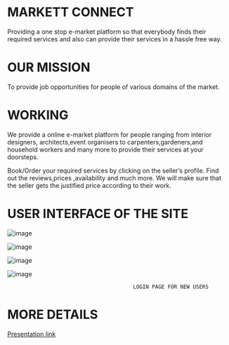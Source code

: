 # MARKETT CONNECT
 Providing a one stop e-market platform so that everybody finds their required  services and also can provide their services in a hassle free way.

# OUR MISSION
 To provide job opportunities for people of various domains of the market.
 
# WORKING 
 We provide a online e-market  platform for people ranging from interior designers, architects,event organisers to carpenters,gardeners,and household workers and many more to  provide their services at your doorsteps.

Book/Order your required services  by clicking on the seller’s profile.
Find out the reviews,prices ,availability  and much more.
We will make sure that the seller gets the justified price according to their work.



 
 # USER INTERFACE OF THE SITE
 
 ![image](https://user-images.githubusercontent.com/78607866/181270440-ac4fea01-ad7f-4df7-94e8-f64764dd30d7.png)
 
 
 
 ![image](https://user-images.githubusercontent.com/78607866/181270666-ac673669-6cd5-48d4-91d7-b3f2904f1aa6.png)
 
 
 ![image](https://user-images.githubusercontent.com/78607866/181270813-f4b99bb2-9e4f-4272-bfe7-f0128268a263.png)



![image](https://user-images.githubusercontent.com/78607866/181270942-3e94d9f7-4eb0-4278-945e-9c9670966eeb.png)
                                            
                                            LOGIN PAGE FOR NEW USERS
                                            
# MORE DETAILS 
 [Presentation link](https://docs.google.com/presentation/d/1yohMpn9rY-CIe6uI9gyMXN0IpUsvZGPKPcZ507xbFoM/edit?usp=sharing)
                                             
 


